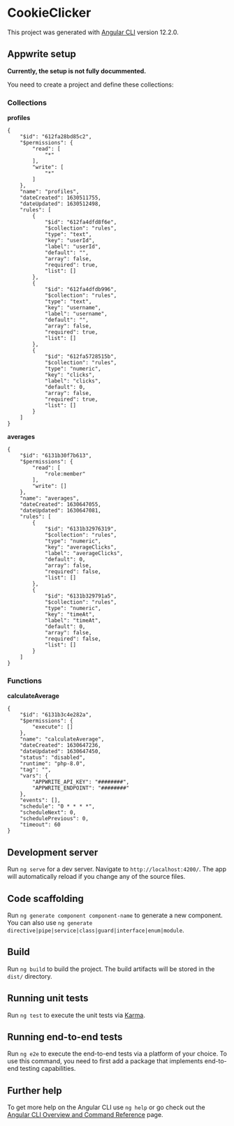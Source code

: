 # CookieClicker

This project was generated with [Angular CLI](https://github.com/angular/angular-cli) version 12.2.0.

## Appwrite setup

**Currently, the setup is not fully docummented.**

You need to create a project and define these collections:

### Collections

**profiles**

```
{
    "$id": "612fa28bd85c2",
    "$permissions": {
        "read": [
            "*"
        ],
        "write": [
            "*"
        ]
    },
    "name": "profiles",
    "dateCreated": 1630511755,
    "dateUpdated": 1630512498,
    "rules": [
        {
            "$id": "612fa4dfd8f6e",
            "$collection": "rules",
            "type": "text",
            "key": "userId",
            "label": "userId",
            "default": "",
            "array": false,
            "required": true,
            "list": []
        },
        {
            "$id": "612fa4dfdb996",
            "$collection": "rules",
            "type": "text",
            "key": "username",
            "label": "username",
            "default": "",
            "array": false,
            "required": true,
            "list": []
        },
        {
            "$id": "612fa5728515b",
            "$collection": "rules",
            "type": "numeric",
            "key": "clicks",
            "label": "clicks",
            "default": 0,
            "array": false,
            "required": true,
            "list": []
        }
    ]
}
```

**averages**

```
{
    "$id": "6131b30f7b613",
    "$permissions": {
        "read": [
            "role:member"
        ],
        "write": []
    },
    "name": "averages",
    "dateCreated": 1630647055,
    "dateUpdated": 1630647081,
    "rules": [
        {
            "$id": "6131b32976319",
            "$collection": "rules",
            "type": "numeric",
            "key": "averageClicks",
            "label": "averageClicks",
            "default": 0,
            "array": false,
            "required": false,
            "list": []
        },
        {
            "$id": "6131b329791a5",
            "$collection": "rules",
            "type": "numeric",
            "key": "timeAt",
            "label": "timeAt",
            "default": 0,
            "array": false,
            "required": false,
            "list": []
        }
    ]
}
```

### Functions

**calculateAverage**

```
{
    "$id": "6131b3c4e282a",
    "$permissions": {
        "execute": []
    },
    "name": "calculateAverage",
    "dateCreated": 1630647236,
    "dateUpdated": 1630647450,
    "status": "disabled",
    "runtime": "php-8.0",
    "tag": "",
    "vars": {
        "APPWRITE_API_KEY": "########",
        "APPWRITE_ENDPOINT": "########"
    },
    "events": [],
    "schedule": "0 * * * *",
    "scheduleNext": 0,
    "schedulePrevious": 0,
    "timeout": 60
}
```

## Development server

Run `ng serve` for a dev server. Navigate to `http://localhost:4200/`. The app will automatically reload if you change any of the source files.

## Code scaffolding

Run `ng generate component component-name` to generate a new component. You can also use `ng generate directive|pipe|service|class|guard|interface|enum|module`.

## Build

Run `ng build` to build the project. The build artifacts will be stored in the `dist/` directory.

## Running unit tests

Run `ng test` to execute the unit tests via [Karma](https://karma-runner.github.io).

## Running end-to-end tests

Run `ng e2e` to execute the end-to-end tests via a platform of your choice. To use this command, you need to first add a package that implements end-to-end testing capabilities.

## Further help

To get more help on the Angular CLI use `ng help` or go check out the [Angular CLI Overview and Command Reference](https://angular.io/cli) page.
